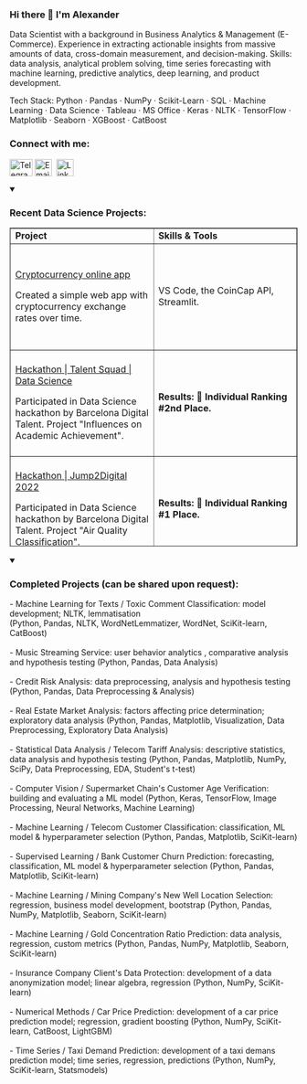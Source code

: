 <h3 align="left">Hi there 👋 I'm Alexander</h3>
<p>Data Scientist with a background in Business Analytics & Management (E-Commerce). Experience in extracting actionable insights from massive amounts of data, cross-domain measurement, and decision-making. Skills: data analysis, analytical problem solving, time series forecasting with machine learning, predictive analytics, deep learning, and product development.</p>

<p>Tech Stack: Python · Pandas · NumPy · Scikit-Learn · SQL · Machine Learning · Data Science · Tableau · MS Office · Keras · NLTK · TensorFlow · Matplotlib · Seaborn · XGBoost · CatBoost</p>

<h3 style="text-align: left;" align="left">Connect with me:</h3>
<p style="text-align: left;" align="left"><a href="https://t.me/gavrilov_se" target="blank"><img style="float: left;" src="https://www.svgrepo.com/show/349527/telegram.svg" alt="Telegram_Alexander_Gavrilov_Data_Scientist" width="40" height="30" align="center" /></a>&nbsp;<a href="mailto:alexander@gavrilov.se" target="blank"><img src="https://www.clipartmax.com/png/full/91-913506_computer-icons-email-address-clip-art-icon-email-vector-png.png" alt="Email_Alexander_Gavrilov_Data_Scientist" width="30" height="30" align="center" /></a>&nbsp; <a href="https://www.linkedin.com/in/GVRQ/" target="blank"><img src="https://upload.wikimedia.org/wikipedia/commons/thumb/8/81/LinkedIn_icon.svg/72px-LinkedIn_icon.svg.png" alt="Linkedin_Alexander_Gavrilov_Data_Scientist" width="30" height="30" align="center" /></a></p>

<details open="">
<summary><h3 align="left"><strong>Recent Data Science Projects:</strong></h3></summary>
<table style="border-collapse: collapse; width: 100%; height: 558px;" border="1">
<tbody>
<tr style="height: 18px;">
<td style="width: 50%; height: 18px;"><strong>Project</strong></td>
<td style="width: 50%; height: 18px;"><strong>Skills &amp; Tools</strong></td>
</tr>

<tr style="height: 186px;">
<td style="width: 50%; height: 186px;">
<p><a href="https://github.com/GVRQ/streamlit-crypto-data/">Cryptocurrency online app</a></p>
<p>Created a simple web app with cryptocurrency exchange rates over time.</p>
</td>
<td style="width: 50%; height: 186px;"><p>VS Code, the CoinCap API, Streamlit.</p>
  
<tr style="height: 186px;">
<td style="width: 50%; height: 186px;">
<p><a href="https://github.com/GVRQ/TS3-DS">Hackathon | Talent Squad | Data Science </a></p>
<p>Participated in Data Science hackathon by Barcelona Digital Talent. Project "Influences on Academic Achievement". </p>
</td>
<td style="width: 50%; height: 186px;"><p><strong>Results: 🥈 Individual Ranking #2nd Place.</strong></p>
  
  
<tr style="height: 186px;">
<td style="width: 50%; height: 186px;">
<p><a href="https://github.com/GVRQ/J2D_Data-Science_2022">Hackathon | Jump2Digital 2022 </a></p>
<p>Participated in Data Science hackathon by Barcelona Digital Talent. Project "Air Quality Classification". </p>
</td>
<td style="width: 50%; height: 186px;"><p><strong>Results: 🥇 Individual Ranking #1 Place.</strong></p>
  
<tr style="height: 186px;">
<td style="width: 50%; height: 186px;">
<p><a href="https://github.com/GVRQ/e-commerce_experiments/">E-Commerce Experiments</a></p>
<p>This Data Science project's goal is to conduct experiments with various metrics on e-commerce data. </p>
</td>
<td style="width: 50%; height: 186px;"><p>Metrics:</p>
<ul>
<li>Gamma-Gamma &amp; BG/NBD</li>
<li>Heuristic metrics</li>
<li>Customer Lifetime Value prediction and segmentation</li>
<li>RFM Segmentation (Recency, Frequency, and Monetary)</li>
<li>CLV Segments + RFM</li>
</ul></td>
</tr>
<tr style="height: 168px;">
<td style="width: 50%; height: 168px;">  
  
  
<tr style="height: 186px;">
<td style="width: 50%; height: 186px;">
<p><a href="https://github.com/GVRQ/U.S.-CPI-vs-Fed-Rate/">U.S. Inflation rate vs Fed Rate. 1983 - 2022</a></p>
<p>Analysis &amp; Correlation between inflation (CPI) and the Fed Rate during 1983 - 2022; US national recessions (1990s, 2000s, Great Recession, Covid-19 recession) + pre &amp; post recession periods.</p>
</td>
<td style="width: 50%; height: 186px;">Exploratory data analysis, linear regression, data visualization, data preprocessing, data processing, correlation,&nbsp;pandas, numpy, seaborn, matplotlib, datareader, sklearn, pyplot, lineplot.</td>
</tr>
<tr style="height: 168px;">
<td style="width: 50%; height: 168px;">
<p><a href="https://github.com/GVRQ/US_HPI_vs_CPI_2022">U.S. Home Prices vs. CPI in 2022</a></p>
<p>Overview of 2022: HPI vs CPI in the US (Forecasting and Analysis). 75 &amp; 35 years of data analysed in order to forecast remaining 2022's months data on HPI &amp; CPI. Forecasting is made using Prophet model.</p>
</td>
<td style="width: 50%; height: 168px;">Data forecasting, exploratory data analysis, linear regression, data visualization, data preprocessing, data processing, prediction,&nbsp;pandas, numpy, seaborn, matplotlib, datareader, sklearn, pyplot,&nbsp;statsmodels, pystan, tsarplot, fbprophet, prophet.</td>
</tr>
<tr style="height: 18px;">
<td style="width: 50%; height: 18px;">
<p><a href="https://github.com/GVRQ/Real_Estate_EDA">Exploratory Data Analysis(EDA) on Residential Properties</a></p>
<p>Data science project's goal is to determine the market value of real estate objects and to define typical parameters of residential properties. The real estate listing platform will use Exploratory Data Analysis' conclusions in an automated system to prevent fraudulent activities on the platform.</p>
</td>
<td style="width: 50%; height: 18px;">Exploratory data analysis, data visualization, data preprocessing, data processing, histogram, boxplot, scatter matrix, categorization, scatter plot, fraud monitoring, numpy, seaborn, pyplot, python, pandas, matplotlib</td>
</tr>
<tr style="height: 18px;">
<td style="width: 50%; height: 18px;">
<p><a href="https://github.com/GVRQ/customer_churn_prediction">[RU] Customer churn forecast for telecom operator</a></p>
<p>Project's goal is to predict whether the client will leave the telecom operator in the near future or not. If it turns out that the user plans to leave, he will be offered promo codes and special plans.</p>
</td>
<td style="width: 50%; height: 18px;">Machine learning, data analysis, regression, custom metrics, gradient boosting, logisticregression, randomforestclassifier, catboostclassifier, python numpy, scikit-learn, matplotlib.</td>
</tr>
<tr style="height: 18px;">
<td style="width: 50%; height: 18px;">&nbsp;</td>
<td style="width: 50%; height: 18px;">&nbsp;</td>
</tr>


</tr>
</tbody>
</table>

</details>


<details open="">
<summary><h3 align="left"><strong>Completed Projects (can be shared upon request):</strong></h3></summary>
  
<div>- Machine Learning for Texts / Toxic Comment Classification: model development; NLTK, lemmatisation</div>
<div>(Python, Pandas, NLTK, WordNetLemmatizer, WordNet, SciKit-learn, CatBoost)</div>
<div>&nbsp;</div>
<div>- Music Streaming Service: user behavior analytics , comparative analysis and hypothesis testing&nbsp;(Python, Pandas, Data Analysis)</div>
<div>&nbsp;</div>
<div>- Credit Risk Analysis: data preprocessing, analysis and hypothesis testing</div>
<div>(Python, Pandas, Data Preprocessing &amp; Analysis)</div>
<div>&nbsp;</div>
<div>- Real Estate Market Analysis: factors affecting price determination; exploratory data analysis&nbsp;(Python, Pandas, Matplotlib, Visualization, Data Preprocessing, Exploratory Data Analysis)</div>
<div>&nbsp;</div>
<div>- Statistical Data Analysis / Telecom Tariff Analysis: descriptive statistics, data analysis and hypothesis testing&nbsp;(Python, Pandas, Matplotlib, NumPy, SciPy, Data Preprocessing, EDA, Student's t-test)</div>
<div>&nbsp;</div>
<div>- Computer Vision / Supermarket Chain's Customer Age Verification: building and evaluating a ML model&nbsp;(Python, Keras, TensorFlow, Image Processing, Neural Networks, Machine Learning)</div>
<div>&nbsp;</div>
<div>- Machine Learning / Telecom Customer Classification: classification, ML model &amp; hyperparameter selection&nbsp;(Python, Pandas, Matplotlib, SciKit-learn)</div>
<div>&nbsp;</div>
<div>- Supervised Learning / Bank Customer Churn Prediction: forecasting, classification, ML model &amp; hyperparameter selection (Python, Pandas, Matplotlib, SciKit-learn)</div>
<div>&nbsp;</div>
<div>- Machine Learning / Mining Company's New Well Location Selection: regression, business model development, bootstrap (Python, Pandas, NumPy, Matplotlib, Seaborn, SciKit-learn)</div>
<div>&nbsp;</div>
<div>- Machine Learning / Gold Concentration Ratio Prediction: data analysis, regression, custom metrics&nbsp;(Python, Pandas, NumPy, Matplotlib, Seaborn, SciKit-learn)</div>
<div>&nbsp;</div>
<div>- Insurance Company Client's Data Protection: development of a data anonymization model; linear algebra, regression&nbsp;(Python, NumPy, SciKit-learn)</div>
<div>&nbsp;</div>
<div>- Numerical Methods / Car Price Prediction: development of a car price prediction model; regression, gradient boosting&nbsp;(Python, NumPy, SciKit-learn, CatBoost, LightGBM)</div>
<div>&nbsp;</div>
<div>- Time Series / Taxi Demand Prediction: development of a taxi demans prediction model; time series, regression, predictions (Python, NumPy, SciKit-learn, Statsmodels)</div>
</details>
